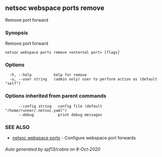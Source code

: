 ## netsoc webspace ports remove

Remove port forward

### Synopsis

Remove port forward

```
netsoc webspace ports remove <external port> [flags]
```

### Options

```
  -h, --help          help for remove
  -u, --user string   (admin only) user to perform action as (default "self")
```

### Options inherited from parent commands

```
      --config string   config file (default "/home/runner/.netsoc.yaml")
      --debug           print debug messages
```

### SEE ALSO

* [netsoc webspace ports](netsoc_webspace_ports.md)	 - Configure webspace port forwards

###### Auto generated by spf13/cobra on 8-Oct-2020
